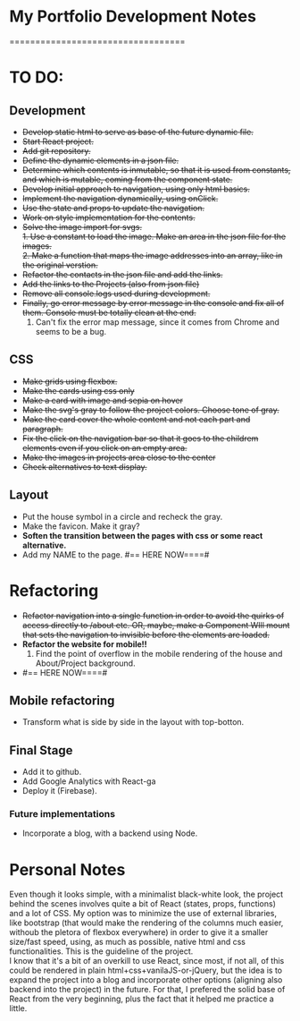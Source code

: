 # My Portfolio Development Notes
==================================

# TO DO:

## Development
- <del>Develop static html to serve as base of the future dynamic file.
- <del>Start React project.
- <del>Add git repository.
- <del> Define the dynamic elements in a json file.
- <del> Determine which contents is inmutable, so that it is used from constants, and which is mutable, coming from the component state.
- <del> Develop initial approach to navigation, using only html basics.
- <del> Implement the navigation dynamically, using onClick.
- <del> Use the state and props to update the navigation.
- <del> Work on style implementation for the contents.
- <del> Solve the image import for svgs.<br>
		1. <del> Use a constant to load the image. Make an area in the json file for the images.<br>
		2. Make a function that maps the image addresses into an array, like in the original verstion.
- <del> Refactor the contacts in the json file and add the links.
- <del> Add the links to the Projects (also from json file)
- <del> Remove all console.logs used during development.
- <del> Finally, go error message by error message in the console and fix all of them. Console must be totally clean at the end.</del>
	1. Can't fix the error map message, since it comes from Chrome and seems to be a bug.

## CSS
- <del>Make grids using flexbox.
- <del>Make the cards using css only
- <del> Make a card with image and sepia on hover
- <del>Make the svg's gray to follow the project colors. Choose tone of gray.
- <del> Make the card cover the whole content and not each part and paragraph.
- <del> Fix the click on the navigation bar so that it goes to the childrem elements even if you click on an empty area.
- <del> Make the images in projects area close to the center
- <del> Check alternatives to text display.

## Layout
- Put the house symbol in a circle and recheck the gray.
- Make the favicon. Make it gray?
- __Soften the transition between the pages with css or some react alternative.__  
- Add my NAME to the page.
#== HERE NOW====#



# Refactoring
- <del> Refactor navigation into a single function in order to avoid the quirks of access directly to /about etc. OR, maybe, make a Component WIll mount that sets the navigation to invisible before the elements are loaded.
- **Refactor the website for mobile!!** <br>
	1. Find the point of overflow in the mobile rendering of the house and About/Project background.
- #== HERE NOW====#

## Mobile refactoring
- Transform what is side by side in the layout with top-botton. 

## Final Stage
- Add it to github.
- Add Google Analytics with React-ga
- Deploy it (Firebase).


### Future implementations
- Incorporate a blog, with a backend using Node.

# Personal Notes
Even though it looks simple, with a minimalist black-white look, the project behind the scenes involves quite a bit of React (states, props, functions) and a lot of CSS. My option was to minimize the use of external libraries, like bootstrap (that would make the rendering of the columns much easier, withoub the pletora of flexbox everywhere) in order to give it a smaller size/fast speed, using, as much as possible, native html and css functionalities. This is the guideline of the project. <br>
I know that it's a bit of an overkill to use React, since most, if not all, of this could be rendered in plain html+css+vanilaJS-or-jQuery, but the idea is to expand the project into a blog and incorporate other options (aligning also backend into the project) in the future. For that, I prefered the solid base of React from the very beginning, plus the fact that it helped me practice a little.
<br>
